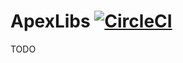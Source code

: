 # ApexLibs [![CircleCI](https://circleci.com/gh/wilkins88/ApexLibs/tree/main.svg?style=svg)](https://circleci.com/gh/wilkins88/ApexLibs/tree/main)

TODO
